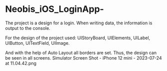 # Neobis_iOS_LoginApp-
The project is a design for a login. When writing data, the information is output to the console.

For the design of the project used: 
UIStoryBoard,
UIElements,
UILabel,
UIButton, 
UITextField,
UIImage.

And with the help of Auto Layout all borders are set. Thus, the design can be seen in all screens.
Simulator Screen Shot - iPhone 12 mini - 2023-07-24 at 11.04.42.png
